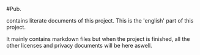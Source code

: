 #Pub.

contains literate documents of this project. This is the 'english' part of this project.

It mainly contains markdown files but when the project is finished, all the other licenses and privacy documents will be here aswell.
